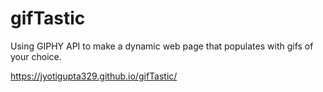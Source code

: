 # gifTastic
Using GIPHY API to make a dynamic web page that populates with gifs of your choice.

https://jyotigupta329.github.io/gifTastic/
